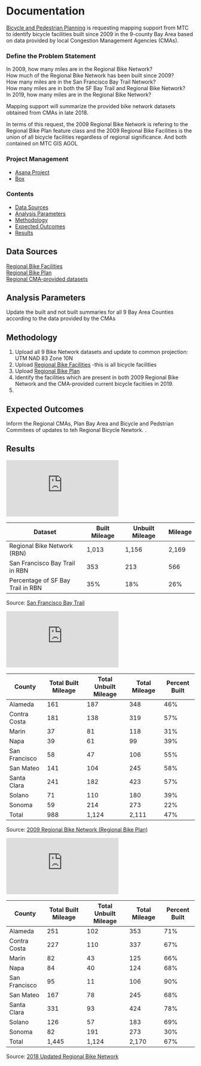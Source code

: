 # Documentation  

[Bicycle and Pedestrian Planning](https://mtc.ca.gov/our-work/plans-projects/bicycle-pedestrian-planning) is requesting mapping support from MTC to identify bicycle facilities built since 2009 in the 9-county Bay Area based on data provided by local Congestion Management Agencies (CMAs).  

### Define the Problem Statement  

In 2009, how many miles are in the Regional Bike Network?  
How much of the Regional Bike Network has been built since 2009?  
How many miles are in the San Francisco Bay Trail Network?  
How many miles are in both the SF Bay Trail and Regional Bike Network?  
In 2019, how many miles are in the Regional Bike Network?  

Mapping support will summarize the provided bike network datasets obtained from CMAs in late 2018.

In terms of this request, the 2009 Regional Bike Network is refering to the Regional Bike Plan feature class and the 2009 Regional Bike Facilities is the union of all bicycle facilities regardless of regional significance. And both contained on MTC GIS AGOL
  
### Project Management 

- [Asana Project](https://app.asana.com/0/875072065401370/875078790897293) 
- [Box](https://mtcdrive.box.com/s/6441z731nw4np0j0yt13xk65nmebjtp5)

### Contents 

- [Data Sources](#data-sources)
- [Analysis Parameters](#analysis-parameters)
- [Methodology](#methodology)
- [Expected Outcomes](#expected-outcomes)
- [Results](#results)

## Data Sources  

[Regional Bike Facilities](https://mtc.maps.arcgis.com/home/item.html?id=0329d440fe65420a9650215a9cae459a)  
[Regional Bike Plan](https://mtc.maps.arcgis.com/home/item.html?id=ba40dbfa8ac04e9c99bf07011deba08f)  
[Regional CMA-provided datasets](https://mtcdrive.box.com/s/1vi8qiagys5u5irt55pbipijzsrqvd2w)    
    
## Analysis Parameters  

Update the built and not built summaries for all 9 Bay Area Counties according to the data provided by the CMAs  

## Methodology  

1. Upload all 9 Bike Network datasets and update to common projection: UTM NAD 83 Zone 10N  
2. Upload [Regional Bike Facilities](https://mtc.maps.arcgis.com/home/item.html?id=0329d440fe65420a9650215a9cae459a)  -this is all bicycle facilities 
3. Upload [Regional Bike Plan](https://mtc.maps.arcgis.com/home/item.html?id=ba40dbfa8ac04e9c99bf07011deba08f)  
4. Identify the facilities which are present in both 2009 Regional Bike Network and the CMA-provided current bicycle facltiies in 2019.
5. 

## Expected Outcomes  

Inform the Regional CMAs, Plan Bay Area and Bicycle and Pedstrian Commitees of updates to teh Regional Bicycle Newtork.  .  

## Results  
![San Francisco Bay Trail](https://github.com/BayAreaMetro/Spatial-Analysis-Mapping-Projects/blob/master/Project-Documentation/Regional%20Bike%20Network%20Summaries/img/SFBayTrail.pdf)  

|Dataset                           | Built Mileage      | Unbuilt Mileage      | Mileage |
|--------------------------------- |------------------- |--------------------- |------------- |
|Regional Bike Network (RBN)       |1,013               |1,156   |2,169   |
|San Francisco Bay Trail in RBN    |353                 |213     |566     |
|Percentage of SF Bay Trail in RBN |35%   |18%     |26%     |  
Source: [San Francisco Bay Trail](https://services3.arcgis.com/i2dkYWmb4wHvYPda/arcgis/rest/services/bay_trail/FeatureServer)  

![2009 Regional Bike Network (Regional Bike Plan)](https://github.com/BayAreaMetro/Spatial-Analysis-Mapping-Projects/blob/master/Project-Documentation/Regional%20Bike%20Network%20Summaries/img/2009RegionalBikeNetwork.pdf)  

|County        |Total Built Mileage |Total Unbuilt Mileage |Total Mileage |Percent Built |
|--------------|------------------- |--------------------- |------------- |------------- |
|Alameda       |161 |187   |348   |46% |
|Contra Costa  |181 |138   |319   |57% |
|Marin         |37  |81    |118   |31% |
|Napa          |39  |61    |99    |39% |
|San Francisco |58  |47    |106   |55% |
|San Mateo     |141 |104   |245   |58% |
|Santa Clara   |241 |182   |423   |57% |
|Solano        |71  |110   |180   |39% |
|Sonoma        |59  |214   |273   |22% |
|Total         |988 |1,124 |2,111 |47% |  
Source: [2009 Regional Bike Network (Regional Bike Plan)](https://mtc.maps.arcgis.com/home/item.html?id=0329d440fe65420a9650215a9cae459a)  

![2018 Regional Bike Network (Regional Bike Plan)](https://github.com/BayAreaMetro/Spatial-Analysis-Mapping-Projects/blob/master/Project-Documentation/Regional%20Bike%20Network%20Summaries/img/2018RegionalBikeNetwork_v3.pdf)  

|County        |Total Built Mileage |Total Unbuilt Mileage |Total Mileage |Percent Built |
|--------------|------------------- |--------------------- |------------- |------------- |
|Alameda       |251   |102   |353   |71% |
|Contra Costa  |227   |110   |337   |67% |
|Marin         |82    |43    |125   |66% |
|Napa          |84    |40    |124   |68% |
|San Francisco |95    |11    |106   |90% |
|San Mateo     |167   |78    |245   |68% |
|Santa Clara   |331   |93    |424   |78% |
|Solano        |126   |57    |183   |69% |
|Sonoma        |82    |191   |273   |30% |
|Total         |1,445 |1,124 |2,170 |67% |  
Source: [2018 Updated Regional Bike Network](https://mtc.maps.arcgis.com/home/item.html?id=0329d440fe65420a9650215a9cae459a)  

